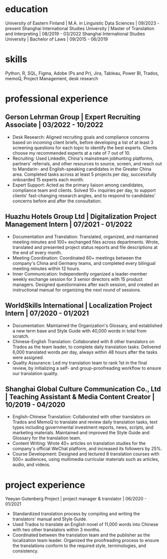 # education
University of Eastern Finland | M.A. in Linguistic Data Sciences | 09/2023 - present 
Shanghai International Studies University | Master of Translation and Interpreting | 08/2019 - 03/2022
Shanghai International Studies University | Bachelor of Laws | 09/2015 - 06/2019

# skills
Python, R, SQL, Figma, Adobe (Ps and Pr), Jira, Tableau, Power BI, Trados, memoQ, Project Management, desk research 

# professional experience
## Gerson Lehrman Group | Expert Recruiting Associate | 03/2022 - 10/2022
- Desk Research: Aligned recruiting goals and compliance concerns based on incoming client briefs, before developing a list of at least 3 screening questions for each topic to identify the best experts. Clients choose my recommended experts at a rate of 7 out of 10.
- Recruiting: Used LinkedIn, China's mainstream jobhunting platforms, partners' referrals, and other resources to source, screen, and reach out to Mandarin- and English-speaking candidates in the Greater China area. Completed tasks across at least 5 projects per day, successfully onboarded 15 experts each month. 
- Expert Support: Acted as the primary liaison among candidates, compliance team and clients. Solved 10+ inquiries per day, to support clients' fast-changing research angles, and to respond to candidates' concerns before and after the consultation. 

## Huazhu Hotels Group Ltd | Digitalization Project Management Intern | 07/2021 - 01/2022
- Documentation and Translation: Translated, organized, and maintained meeting minutes and 100+ exchanged files across departments. Wrote, translated and presented project status reports and file descriptions at the end of every month.
- Meeting Coordination: Coordinated 60+ meetings between the company's China and Germany teams, and completed every bilingual meeting minutes within 12 hours.
- Inner Communication: Independently organized a leader-member weekly exchange session for 3 senior directors with 15 product managers. Designed questionnaires after each session, and created an instructional manual for organizing the next round of sessions.

## WorldSkills International | Localization Project Intern | 07/2020 - 01/2021
- Documentation: Maintained the Organization's Glossary, and established a new term base and Style Guide with 40,000 words in total from scratch. 
- Chinese-English Translation: Collaborated with 8 other translators on Trados as the team leader, to complete daily translation tasks. Delivered 6,000 translated words per day, always within 48 hours after the tasks were assigned. 
- Quality Assurance: Led my translation team to rank 1st in the final review, by initializing a self- and group-proofreading workflow to ensure our translation quality. 

## Shanghai Global Culture Communication Co., Ltd | Teaching Assistant & Media Content Creator | 10/2019 - 04/2020
- English-Chinese Translation: Collaborated with other translators on Trados and MemoQ to translate and review daily translation tasks, text types including governmental investment reports, news, scripts, and marketing materials. Maintained and improved the Style Guide and Glossary for the translation team. 
- Content Writing: Wrote 40+ articles on translation studies for the company's official WeChat platform, and increased its followers by 25%. 
- Course Development: Designed and lectured 8 translation courses with 500+ audiences, using multimedia curricular materials such as articles, audio, and videos.

# project experience
Yeeyan Gutenberg Project | project manager & translator | 06/2020 - 01/2021
- Standardized translation process by compiling and writing the translators' manual and Style Guide.  
- Used Trados to translate an English novel of 11,000 words into Chinese with two other translators within 3 months.
- Coordinated between the translation team and the publisher as the localization team leader. Organized the proofreading process to ensure the translations conform to the required style, terminologies, and consistency.